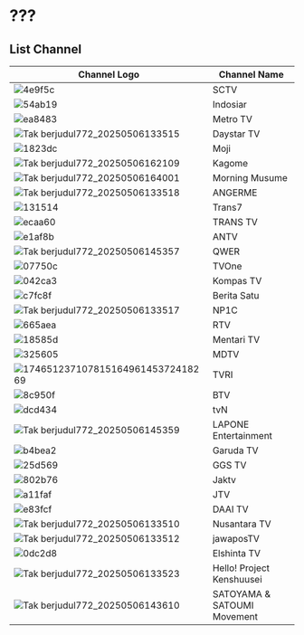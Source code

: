 # ???
## List Channel
Channel Logo | Channel Name
-- | --
![4e9f5c](https://github.com/user-attachments/assets/160b7760-bb1f-4bc2-b700-8d99acbc2740) | SCTV
![54ab19](https://github.com/user-attachments/assets/95f84922-474d-4631-85e5-aee2f5074485) | Indosiar
![ea8483](https://github.com/user-attachments/assets/b7a74199-e6d3-4164-8c35-25234ce699e4) | Metro TV
![Tak berjudul772_20250506133515](https://github.com/user-attachments/assets/8652c824-882d-4989-8d75-452c1a3002cc) | Daystar TV
![1823dc](https://github.com/user-attachments/assets/455326fe-d4b9-4748-8824-327714011391) | Moji
![Tak berjudul772_20250506162109](https://github.com/user-attachments/assets/9f5a6386-a12f-455f-8df5-618dfdbeb918) | Kagome
![Tak berjudul772_20250506164001](https://github.com/user-attachments/assets/2fab48ff-55ad-40e9-9d4d-e00d64a36d03) | Morning Musume
![Tak berjudul772_20250506133518](https://github.com/user-attachments/assets/1a093750-aa5b-4660-9606-3cc72c79e75c) | ANGERME
![131514](https://github.com/user-attachments/assets/4359dd66-a37f-496f-9b3a-f474f74f79de) | Trans7
![ecaa60](https://github.com/user-attachments/assets/e961c19a-0edc-4c71-9e3c-ebd9c7b48626) | TRANS TV
![e1af8b](https://github.com/user-attachments/assets/dfe4eb45-4cd5-4e00-a3bd-989f7142bf16) | ANTV
![Tak berjudul772_20250506145357](https://github.com/user-attachments/assets/62b8dd86-369c-4ba2-ae03-ebcbab21375e) | QWER
![07750c](https://github.com/user-attachments/assets/a80a1c97-925c-4e68-a707-f2cbd3919c47) | TVOne
![042ca3](https://github.com/user-attachments/assets/cec7b169-d287-4c3b-a30c-3337a3e87bdf) | Kompas TV
![c7fc8f](https://github.com/user-attachments/assets/f666f6ea-ec53-43f1-93f8-95b98ec4932f) | Berita Satu
![Tak berjudul772_20250506133517](https://github.com/user-attachments/assets/9a566078-1ba6-4e8b-8475-0714a7dce64b) | NP1C
![665aea](https://github.com/user-attachments/assets/61e8191d-7f14-4eb3-9c5b-3142040f8382) | RTV
![18585d](https://github.com/user-attachments/assets/5d8a2913-76b0-4dd3-ae25-987b30078caf) | Mentari TV
![325605](https://github.com/user-attachments/assets/c1c52f3c-dd06-400b-85d4-f78c81935a10) | MDTV
![17465123710781516496145372418269](https://thumbor.prod.vidiocdn.com/F6W__Y0wn_7mFW0cOuz7mi7qjWU=/230x230/filters:quality(70)/vidio-web-prod-livestreaming/uploads/livestreaming/square_image/6441/528cc9.png) | TVRI
![8c950f](https://github.com/user-attachments/assets/f0b39e3c-a63c-438f-bf2b-94967e8ff1e7) | BTV
![dcd434](https://github.com/user-attachments/assets/52e52eb7-6560-4a7d-8a37-d2fd4b798dfc) | tvN
![Tak berjudul772_20250506145359](https://github.com/user-attachments/assets/a4dc9778-dbd5-4336-86a8-4a9baa1a3ada) | LAPONE Entertainment
![b4bea2](https://github.com/user-attachments/assets/109b5a3d-0525-461e-86f9-1000f8780f4b) | Garuda TV
![25d569](https://github.com/user-attachments/assets/2a06dd17-d906-4287-aac6-24b2aa11d54e) | GGS TV
![802b76](https://github.com/user-attachments/assets/6c116279-d0ac-49f0-9760-32568f7f9b1f) | Jaktv
![a11faf](https://github.com/user-attachments/assets/9a2a5109-9381-4fc6-bd3f-f4af8780b8fe) | JTV
![e83fcf](https://github.com/user-attachments/assets/1c7e319d-7fab-4489-8362-db002710b11a) | DAAI TV
![Tak berjudul772_20250506133510](https://github.com/user-attachments/assets/503792bd-6fb8-4b07-b6d5-b2458846e6df) | Nusantara TV
![Tak berjudul772_20250506133512](https://github.com/user-attachments/assets/b9be6641-a6bc-472f-b953-19fb66c3cff3) | jawaposTV
![0dc2d8](https://github.com/user-attachments/assets/c380aad2-8cae-4377-9fc8-1ea18d872fbf) | Elshinta TV
![Tak berjudul772_20250506133523](https://github.com/user-attachments/assets/8769a151-a587-472b-89cc-daa51d0fbfa0) | Hello! Project Kenshuusei
![Tak berjudul772_20250506143610](https://github.com/user-attachments/assets/b684aaed-8745-495f-982a-52f554993f44) | SATOYAMA \& SATOUMI Movement
